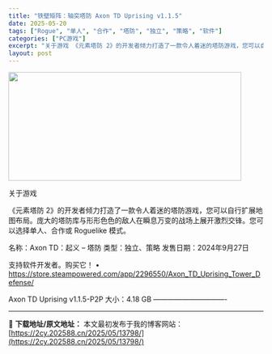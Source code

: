 ```yaml
---
title: "铁壁矩阵：轴突塔防 Axon TD Uprising v1.1.5"
date: 2025-05-20
tags: ["Rogue", "单人", "合作", "塔防", "独立", "策略", "软件"]
categories: ["PC游戏"]
excerpt: "关于游戏 《元素塔防 2》的开发者倾力打造了一款令人着迷的塔防游戏，您可以自行扩展地图布局。庞大的塔防库与形形色色的敌人在瞬息万变的战场上展开激烈交锋。您可以选择单人、合作或 Roguelike 模式。 名称：Axon TD：起义 – 塔防 类型：独立、策略 发售日期：2024年9月27日 支持软件&hellip;"
layout: post
---
```


<img src="https://2cy.202588.cn/wp-content/uploads/2025/05/2025052004184567.webp" alt="" width="460" height="215" class="aligncenter size-full wp-image-13770" />

关于游戏

《元素塔防 2》的开发者倾力打造了一款令人着迷的塔防游戏，您可以自行扩展地图布局。庞大的塔防库与形形色色的敌人在瞬息万变的战场上展开激烈交锋。您可以选择单人、合作或 Roguelike 模式。

名称：Axon TD：起义 – 塔防
类型：独立、策略
发售日期：2024年9月27日

支持软件开发者。购买它！
• https://store.steampowered.com/app/2296550/Axon_TD_Uprising_Tower_Defense/

Axon TD Uprising v1.1.5-P2P
大小：4.18 GB
——————————- 

---
📖 **下载地址/原文地址：** 本文最初发布于我的博客网站：[https://2cy.202588.cn/2025/05/13798/](https://2cy.202588.cn/2025/05/13798/)
